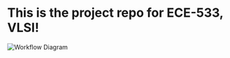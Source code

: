 # This is the project repo for ECE-533, VLSI!

![Workflow Diagram](https://github.com/PhonePong/VLSI/tree/figures/workflow.png)
